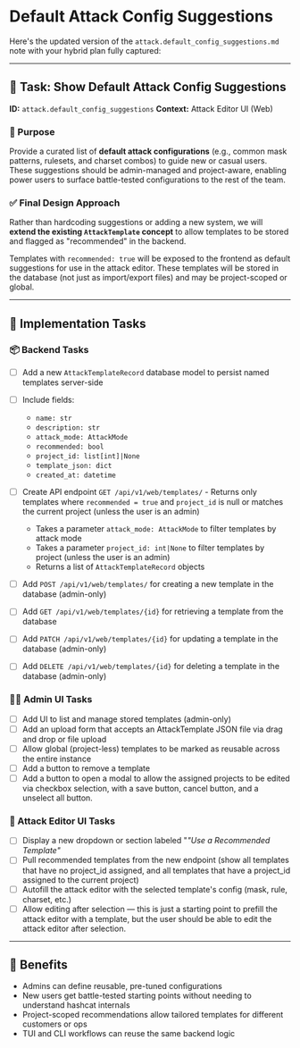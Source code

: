 # Default Attack Config Suggestions

Here's the updated version of the `attack.default_config_suggestions.md` note with your hybrid plan fully captured:

---

## 🧠 Task: Show Default Attack Config Suggestions

**ID:** `attack.default_config_suggestions` **Context:** Attack Editor UI (Web)

### 🧭 Purpose

Provide a curated list of **default attack configurations** (e.g., common mask patterns, rulesets, and charset combos) to guide new or casual users. These suggestions should be admin-managed and project-aware, enabling power users to surface battle-tested configurations to the rest of the team.

### ✅ Final Design Approach

Rather than hardcoding suggestions or adding a new system, we will **extend the existing `AttackTemplate` concept** to allow templates to be stored and flagged as "recommended" in the backend.

Templates with `recommended: true` will be exposed to the frontend as default suggestions for use in the attack editor. These templates will be stored in the database (not just as import/export files) and may be project-scoped or global.

---

## 🔧 Implementation Tasks

### 📦 Backend Tasks

- [ ] Add a new `AttackTemplateRecord` database model to persist named templates server-side

- [ ] Include fields:

  - `name: str`
  - `description: str`
  - `attack_mode: AttackMode`
  - `recommended: bool`
  - `project_id: list[int]|None`
  - `template_json: dict`
  - `created_at: datetime`

- [ ] Create API endpoint `GET /api/v1/web/templates/` - Returns only templates where `recommended = true` and `project_id` is null or matches the current project (unless the user is an admin)

  - Takes a parameter `attack_mode: AttackMode` to filter templates by attack mode
  - Takes a parameter `project_id: int|None` to filter templates by project (unless the user is an admin)
  - Returns a list of `AttackTemplateRecord` objects

- [ ] Add `POST /api/v1/web/templates/` for creating a new template in the database (admin-only)

- [ ] Add `GET /api/v1/web/templates/{id}` for retrieving a template from the database

- [ ] Add `PATCH /api/v1/web/templates/{id}` for updating a template in the database (admin-only)

- [ ] Add `DELETE /api/v1/web/templates/{id}` for deleting a template in the database (admin-only)

### 🧑‍💼 Admin UI Tasks

- [ ] Add UI to list and manage stored templates (admin-only)
- [ ] Add an upload form that accepts an AttackTemplate JSON file via drag and drop or file upload
- [ ] Allow global (project-less) templates to be marked as reusable across the entire instance
- [ ] Add a button to remove a template
- [ ] Add a button to open a modal to allow the assigned projects to be edited via checkbox selection, with a save button, cancel button, and a unselect all button.

### 🎨 Attack Editor UI Tasks

- [ ] Display a new dropdown or section labeled "_"Use a Recommended Template"_
- [ ] Pull recommended templates from the new endpoint (show all templates that have no project_id assigned, and all templates that have a project_id assigned to the current project)
- [ ] Autofill the attack editor with the selected template's config (mask, rule, charset, etc.)
- [ ] Allow editing after selection — this is just a starting point to prefill the attack editor with a template, but the user should be able to edit the attack editor after selection.

---

## 🧠 Benefits

- Admins can define reusable, pre-tuned configurations
- New users get battle-tested starting points without needing to understand hashcat internals
- Project-scoped recommendations allow tailored templates for different customers or ops
- TUI and CLI workflows can reuse the same backend logic
